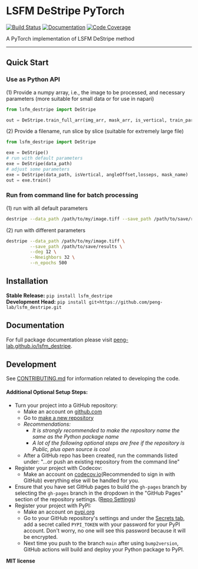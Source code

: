 # LSFM DeStripe PyTorch

[![Build Status](https://github.com/peng-lab/lsfm_destripe/workflows/Build%20Main/badge.svg)](https://github.com/peng-lab/lsfm_destripe/actions)
[![Documentation](https://github.com/peng-lab/lsfm_destripe/workflows/Documentation/badge.svg)](https://peng-lab.github.io/lsfm_destripe/)
[![Code Coverage](https://codecov.io/gh/peng-lab/lsfm_destripe/branch/main/graph/badge.svg)](https://codecov.io/gh/peng-lab/lsfm_destripe)

A PyTorch implementation of LSFM DeStripe method

---

## Quick Start

### Use as Python API
(1) Provide a numpy array, i.e., the image to be processed, and necessary parameters (more suitable for small data or for use in napari)
```python
from lsfm_destripe import DeStripe

out = DeStripe.train_full_arr(img_arr, mask_arr, is_vertical, train_param, device, qr, require_global_correction)
```
(2) Provide a filename, run slice by slice (suitable for extremely large file)
```python
from lsfm_destripe import DeStripe

exe = DeStripe()
# run with default parameters
exe = DeStripe(data_path)
# adjust some parameters
exe = DeStripe(data_path, isVertical, angleOffset,losseps, mask_name)
out = exe.train()
```

### Run from command line for batch processing
(1) run with all default parameters
```bash
destripe --data_path /path/to/my/image.tiff --save_path /path/to/save/results
```

(2) run with different parameters
```bash
destripe --data_path /path/to/my/image.tiff \
         --save_path /path/to/save/results \
         --deg 12 \
         --Nneighbors 32 \
         --n_epochs 500
```


## Installation

**Stable Release:** `pip install lsfm_destripe`<br>
**Development Head:** `pip install git+https://github.com/peng-lab/lsfm_destripe.git`

## Documentation

For full package documentation please visit [peng-lab.github.io/lsfm_destripe](https://peng-lab.github.io/lsfm_destripe).

## Development

See [CONTRIBUTING.md](CONTRIBUTING.md) for information related to developing the code.

#### Additional Optional Setup Steps:

-   Turn your project into a GitHub repository:
    -   Make an account on [github.com](https://github.com)
    -   Go to [make a new repository](https://github.com/new)
    -   _Recommendations:_
        -   _It is strongly recommended to make the repository name the same as the Python
            package name_
        -   _A lot of the following optional steps are *free* if the repository is Public,
            plus open source is cool_
    -   After a GitHub repo has been created, run the commands listed under:
        "...or push an existing repository from the command line"
-   Register your project with Codecov:
    -   Make an account on [codecov.io](https://codecov.io)(Recommended to sign in with GitHub)
        everything else will be handled for you.
-   Ensure that you have set GitHub pages to build the `gh-pages` branch by selecting the
    `gh-pages` branch in the dropdown in the "GitHub Pages" section of the repository settings.
    ([Repo Settings](https://github.com/peng-lab/lsfm_destripe/settings))
-   Register your project with PyPI:
    -   Make an account on [pypi.org](https://pypi.org)
    -   Go to your GitHub repository's settings and under the
        [Secrets tab](https://github.com/peng-lab/lsfm_destripe/settings/secrets/actions),
        add a secret called `PYPI_TOKEN` with your password for your PyPI account.
        Don't worry, no one will see this password because it will be encrypted.
    -   Next time you push to the branch `main` after using `bump2version`, GitHub
        actions will build and deploy your Python package to PyPI.




**MIT license**


